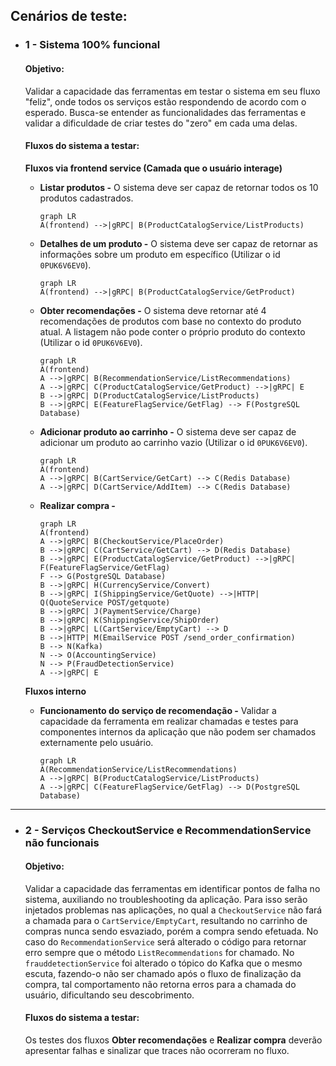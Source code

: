 ## Cenários de teste:

- ### 1 - Sistema 100% funcional

  #### Objetivo:

  Validar a capacidade das ferramentas em testar o sistema em seu fluxo "feliz", onde todos os serviços estão respondendo de acordo com o esperado. Busca-se entender as funcionalidades das ferramentas e validar a dificuldade de criar testes do "zero" em cada uma delas.

  #### Fluxos do sistema a testar:

  **Fluxos via frontend service (Camada que o usuário interage)**

  - **Listar produtos -** O sistema deve ser capaz de retornar todos os 10 produtos cadastrados.

    ```mermaid
    graph LR
    A(frontend) -->|gRPC| B(ProductCatalogService/ListProducts)
    ```

  - **Detalhes de um produto -** O sistema deve ser capaz de retornar as informações sobre um produto em específico (Utilizar o id `0PUK6V6EV0`).

    ```mermaid
    graph LR
    A(frontend) -->|gRPC| B(ProductCatalogService/GetProduct)
    ```

  - **Obter recomendações -** O sistema deve retornar até 4 recomendações de produtos com base no contexto do produto atual. A listagem não pode conter o próprio produto do contexto (Utilizar o id `0PUK6V6EV0`).

    ```mermaid
    graph LR
    A(frontend)
    A -->|gRPC| B(RecommendationService/ListRecommendations)
    A -->|gRPC| C(ProductCatalogService/GetProduct) -->|gRPC| E
    B -->|gRPC| D(ProductCatalogService/ListProducts)
    B -->|gRPC| E(FeatureFlagService/GetFlag) --> F(PostgreSQL Database)
    ```

  - **Adicionar produto ao carrinho -** O sistema deve ser capaz de adicionar um produto ao carrinho vazio (Utilizar o id `0PUK6V6EV0`).

    ```mermaid
    graph LR
    A(frontend)
    A -->|gRPC| B(CartService/GetCart) --> C(Redis Database)
    A -->|gRPC| D(CartService/AddItem) --> C(Redis Database)
    ```

  - **Realizar compra -**

    ```mermaid
    graph LR
    A(frontend)
    A -->|gRPC| B(CheckoutService/PlaceOrder)
    B -->|gRPC| C(CartService/GetCart) --> D(Redis Database)
    B -->|gRPC| E(ProductCatalogService/GetProduct) -->|gRPC| F(FeatureFlagService/GetFlag)
    F --> G(PostgreSQL Database)
    B -->|gRPC| H(CurrencyService/Convert)
    B -->|gRPC| I(ShippingService/GetQuote) -->|HTTP| Q(QuoteService POST/getquote)
    B -->|gRPC| J(PaymentService/Charge)
    B -->|gRPC| K(ShippingService/ShipOrder)
    B -->|gRPC| L(CartService/EmptyCart) --> D
    B -->|HTTP| M(EmailService POST /send_order_confirmation)
    B --> N(Kafka)
    N --> O(AccountingService)
    N --> P(FraudDetectionService)
    A -->|gRPC| E

    ```

  **Fluxos interno**

  - **Funcionamento do serviço de recomendação -** Validar a capacidade da ferramenta em realizar chamadas e testes para componentes internos da aplicação que não podem ser chamados externamente pelo usuário.

    ```mermaid
    graph LR
    A(RecommendationService/ListRecommendations)
    A -->|gRPC| B(ProductCatalogService/ListProducts)
    A -->|gRPC| C(FeatureFlagService/GetFlag) --> D(PostgreSQL Database)
    ```

---

- ### 2 - Serviços CheckoutService e RecommendationService não funcionais

  #### Objetivo:

  Validar a capacidade das ferramentas em identificar pontos de falha no sistema, auxiliando no troubleshooting da aplicação. Para isso serão injetados problemas nas aplicações, no qual a `CheckoutService` não fará a chamada para o `CartService/EmptyCart`, resultando no carrinho de compras nunca sendo esvaziado, porém a compra sendo efetuada. No caso do `RecommendationService` será alterado o código para retornar erro sempre que o método `ListRecommendations` for chamado. No `frauddetectionService` foi alterado o tópico do Kafka que o mesmo escuta, fazendo-o não ser chamado após o fluxo de finalização da compra, tal comportamento não retorna erros para a chamada do usuário, dificultando seu descobrimento.

  #### Fluxos do sistema a testar:

  Os testes dos fluxos **Obter recomendações** e **Realizar compra** deverão apresentar falhas e sinalizar que traces não ocorreram no fluxo.
